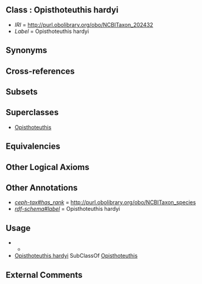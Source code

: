 
## Class : Opisthoteuthis hardyi

 * *IRI* = http://purl.obolibrary.org/obo/NCBITaxon_202432
 * *Label* = Opisthoteuthis hardyi

## Synonyms


## Cross-references


## Subsets


## Superclasses

 * [Opisthoteuthis](../../NCBITaxon/59/NCBITaxon_102659.md)

## Equivalencies


## Other Logical Axioms


## Other Annotations

 * *[ceph-tax#has_rank](../../ceph-tax#has/nk/ceph-tax#has_rank.md)* = http://purl.obolibrary.org/obo/NCBITaxon_species
 * *[rdf-schema#label](../../el/rdf-schema#label.md)* = Opisthoteuthis hardyi

## Usage

 * -
 * [Opisthoteuthis hardyi](../../NCBITaxon/32/NCBITaxon_202432.md) SubClassOf [Opisthoteuthis](../../NCBITaxon/59/NCBITaxon_102659.md)

## External Comments

